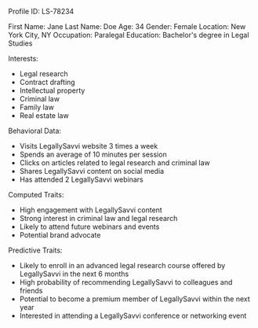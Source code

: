 Profile ID: LS-78234

First Name: Jane
Last Name: Doe
Age: 34
Gender: Female
Location: New York City, NY
Occupation: Paralegal
Education: Bachelor's degree in Legal Studies

Interests:
- Legal research
- Contract drafting
- Intellectual property
- Criminal law
- Family law
- Real estate law

Behavioral Data:
- Visits LegallySavvi website 3 times a week
- Spends an average of 10 minutes per session
- Clicks on articles related to legal research and criminal law
- Shares LegallySavvi content on social media
- Has attended 2 LegallySavvi webinars

Computed Traits:
- High engagement with LegallySavvi content
- Strong interest in criminal law and legal research
- Likely to attend future webinars and events
- Potential brand advocate

Predictive Traits:
- Likely to enroll in an advanced legal research course offered by LegallySavvi in the next 6 months
- High probability of recommending LegallySavvi to colleagues and friends
- Potential to become a premium member of LegallySavvi within the next year
- Interested in attending a LegallySavvi conference or networking event